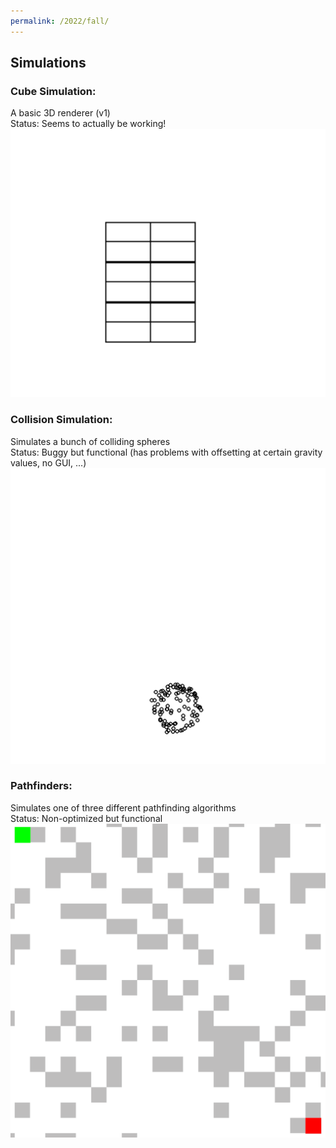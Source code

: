 ```yaml
---
permalink: /2022/fall/
---
```

## Simulations
### Cube Simulation:
A basic 3D renderer (v1)  
Status: Seems to actually be working!
![](cubeSim.gif)

### Collision Simulation:
Simulates a bunch of colliding spheres  
Status: Buggy but functional (has problems with offsetting at certain gravity values, no GUI, ...)
![](collisionSim.gif)

### Pathfinders:
Simulates one of three different pathfinding algorithms  
Status: Non-optimized but functional
![](pathfinders.gif)